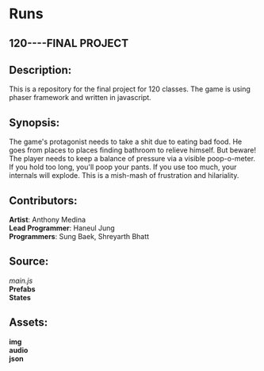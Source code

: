 # Runs

## 120----FINAL PROJECT

## Description:
This is a repository for the final project for 120 classes. The game is using phaser framework and written in javascript.

## Synopsis: 
The game's protagonist needs to take a shit due to eating bad food. He goes from places to places finding bathroom to relieve himself.
But beware! The player needs to keep a balance of pressure via a visible poop-o-meter. If you hold too long, you'll poop your pants. If
you use too much, your internals will explode. This is a mish-mash of frustration and hilariality.

## Contributors:
  **Artist**: Anthony Medina  
  **Lead Programmer**: Haneul Jung   
  **Programmers**: Sung Baek, Shreyarth Bhatt  
  
## Source:
  *main.js*  
  **Prefabs**  
  **States**  
  
## Assets:
  **img**  
  **audio**  
  **json**  
  
